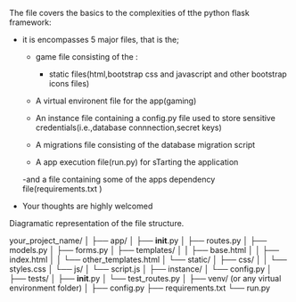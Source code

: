 The file covers the basics to the complexities of tthe python flask framework:
* it is encompasses 5 major files, that is the;
    - game file consisting of the :
       - static files(html,bootstrap css and javascript and other bootstrap icons files)

    - A virtual environent file for the app(gaming)

    - An instance file containing a config.py file used to store sensitive credentials(i.e.,database connnection,secret keys)

    - A migrations file consisting of the database migration script
  
    - A app execution file(run.py) for sTarting the application
      
    -and a file containing some of the apps dependency file(requirements.txt   ) 

* Your thoughts are highly welcomed
  
Diagramatic representation of the file structure.

your_project_name/
		│
		├── app/
		│   ├── __init__.py
		│   ├── routes.py
		│   ├── models.py
		│   ├── forms.py
		│   ├── templates/
		│   │   ├── base.html
		│   │   ├── index.html
		│   │   └── other_templates.html
		│   └── static/
		│       ├── css/
		│       │   └── styles.css
		│       └── js/
		│           └── script.js
		│
		├── instance/
		│   └── config.py
		│
		├── tests/
		│   ├── __init__.py
		│   └── test_routes.py
		│
		├── venv/ (or any virtual environment folder)
		│
		├── config.py
		├── requirements.txt
		└── run.py